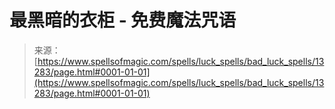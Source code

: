 <!--yml

category: 未分类

date: 2024-06-12 18:51:42

-->

# 最黑暗的衣柜 - 免费魔法咒语

> 来源：[https://www.spellsofmagic.com/spells/luck_spells/bad_luck_spells/13283/page.html#0001-01-01](https://www.spellsofmagic.com/spells/luck_spells/bad_luck_spells/13283/page.html#0001-01-01)
